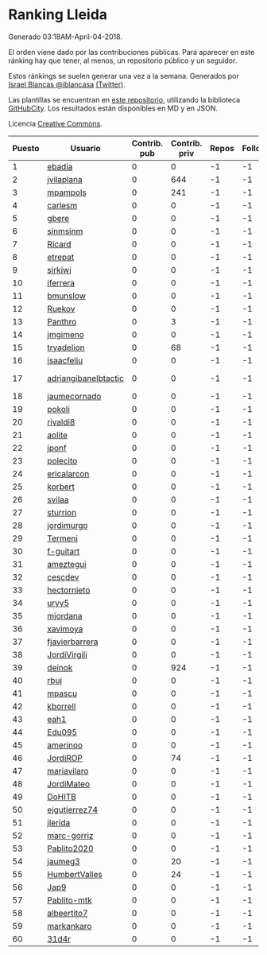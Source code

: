 # Ranking Lleida

Generado 03:18AM-April-04-2018.

El orden viene dado por las contribuciones públicas. Para aparecer en este ránking hay que tener, al menos, un repositorio público y un seguidor.

Estos ránkings se suelen generar una vez a la semana. Generados por [Israel Blancas @iblancasa](https://github.com/iblancasa/) [(Twitter)](https://twitter.com/iblancasa).

Las plantillas se encuentran en [este repositorio](https://github.com/iblancasa/GH-Spanish-Ranking), utilizando la biblioteca [GitHubCity](https://github.com/iblancasa/GitHubCity). Los resultados están disponibles en MD y en JSON.

Licencia [Creative Commons](https://creativecommons.org/licenses/by/4.0/).

| Puesto   |  Usuario  | Contrib. pub | Contrib. priv |Repos| Followers | Desde |  Avatar  |
|----------|-----------|--------------|---------------|-----|-----------|-------|----------|
|1|[ebadia](https://github.com/ebadia)|0|0|-1|-1||![ebadia]()|
|2|[jvilaplana](https://github.com/jvilaplana)|0|644|-1|-1||![jvilaplana]()|
|3|[mpampols](https://github.com/mpampols)|0|241|-1|-1||![mpampols]()|
|4|[carlesm](https://github.com/carlesm)|0|0|-1|-1||![carlesm]()|
|5|[gbere](https://github.com/gbere)|0|0|-1|-1||![gbere]()|
|6|[sinmsinm](https://github.com/sinmsinm)|0|0|-1|-1||![sinmsinm]()|
|7|[Ricard](https://github.com/Ricard)|0|0|-1|-1||![Ricard]()|
|8|[etrepat](https://github.com/etrepat)|0|0|-1|-1||![etrepat]()|
|9|[sirkiwi](https://github.com/sirkiwi)|0|0|-1|-1||![sirkiwi]()|
|10|[iferrera](https://github.com/iferrera)|0|0|-1|-1||![iferrera]()|
|11|[bmunslow](https://github.com/bmunslow)|0|0|-1|-1||![bmunslow]()|
|12|[Ruekov](https://github.com/Ruekov)|0|0|-1|-1||![Ruekov]()|
|13|[Panthro](https://github.com/Panthro)|0|3|-1|-1||![Panthro]()|
|14|[jmgimeno](https://github.com/jmgimeno)|0|0|-1|-1||![jmgimeno]()|
|15|[tryadelion](https://github.com/tryadelion)|0|68|-1|-1||![tryadelion]()|
|16|[isaacfeliu](https://github.com/isaacfeliu)|0|0|-1|-1||![isaacfeliu]()|
|17|[adriangibanelbtactic](https://github.com/adriangibanelbtactic)|0|0|-1|-1||![adriangibanelbtactic]()|
|18|[jaumecornado](https://github.com/jaumecornado)|0|0|-1|-1||![jaumecornado]()|
|19|[pokoli](https://github.com/pokoli)|0|0|-1|-1||![pokoli]()|
|20|[rivaldi8](https://github.com/rivaldi8)|0|0|-1|-1||![rivaldi8]()|
|21|[aolite](https://github.com/aolite)|0|0|-1|-1||![aolite]()|
|22|[jponf](https://github.com/jponf)|0|0|-1|-1||![jponf]()|
|23|[polecito](https://github.com/polecito)|0|0|-1|-1||![polecito]()|
|24|[ericalarcon](https://github.com/ericalarcon)|0|0|-1|-1||![ericalarcon]()|
|25|[korbert](https://github.com/korbert)|0|0|-1|-1||![korbert]()|
|26|[svilaa](https://github.com/svilaa)|0|0|-1|-1||![svilaa]()|
|27|[sturrion](https://github.com/sturrion)|0|0|-1|-1||![sturrion]()|
|28|[jordimurgo](https://github.com/jordimurgo)|0|0|-1|-1||![jordimurgo]()|
|29|[Termeni](https://github.com/Termeni)|0|0|-1|-1||![Termeni]()|
|30|[f-guitart](https://github.com/f-guitart)|0|0|-1|-1||![f-guitart]()|
|31|[ameztegui](https://github.com/ameztegui)|0|0|-1|-1||![ameztegui]()|
|32|[cescdev](https://github.com/cescdev)|0|0|-1|-1||![cescdev]()|
|33|[hectornieto](https://github.com/hectornieto)|0|0|-1|-1||![hectornieto]()|
|34|[uryy5](https://github.com/uryy5)|0|0|-1|-1||![uryy5]()|
|35|[mjordana](https://github.com/mjordana)|0|0|-1|-1||![mjordana]()|
|36|[xavimoya](https://github.com/xavimoya)|0|0|-1|-1||![xavimoya]()|
|37|[fjavierbarrera](https://github.com/fjavierbarrera)|0|0|-1|-1||![fjavierbarrera]()|
|38|[JordiVirgili](https://github.com/JordiVirgili)|0|0|-1|-1||![JordiVirgili]()|
|39|[deinok](https://github.com/deinok)|0|924|-1|-1||![deinok]()|
|40|[rbuj](https://github.com/rbuj)|0|0|-1|-1||![rbuj]()|
|41|[mpascu](https://github.com/mpascu)|0|0|-1|-1||![mpascu]()|
|42|[kborrell](https://github.com/kborrell)|0|0|-1|-1||![kborrell]()|
|43|[eah1](https://github.com/eah1)|0|0|-1|-1||![eah1]()|
|44|[Edu095](https://github.com/Edu095)|0|0|-1|-1||![Edu095]()|
|45|[amerinoo](https://github.com/amerinoo)|0|0|-1|-1||![amerinoo]()|
|46|[JordiROP](https://github.com/JordiROP)|0|74|-1|-1||![JordiROP]()|
|47|[mariavilaro](https://github.com/mariavilaro)|0|0|-1|-1||![mariavilaro]()|
|48|[JordiMateo](https://github.com/JordiMateo)|0|0|-1|-1||![JordiMateo]()|
|49|[DoHITB](https://github.com/DoHITB)|0|0|-1|-1||![DoHITB]()|
|50|[ejgutierrez74](https://github.com/ejgutierrez74)|0|0|-1|-1||![ejgutierrez74]()|
|51|[jlerida](https://github.com/jlerida)|0|0|-1|-1||![jlerida]()|
|52|[marc-gorriz](https://github.com/marc-gorriz)|0|0|-1|-1||![marc-gorriz]()|
|53|[Pablito2020](https://github.com/Pablito2020)|0|0|-1|-1||![Pablito2020]()|
|54|[jaumeg3](https://github.com/jaumeg3)|0|20|-1|-1||![jaumeg3]()|
|55|[HumbertValles](https://github.com/HumbertValles)|0|24|-1|-1||![HumbertValles]()|
|56|[Jap9](https://github.com/Jap9)|0|0|-1|-1||![Jap9]()|
|57|[Pablito-mtk](https://github.com/Pablito-mtk)|0|0|-1|-1||![Pablito-mtk]()|
|58|[albeertito7](https://github.com/albeertito7)|0|0|-1|-1||![albeertito7]()|
|59|[markankaro](https://github.com/markankaro)|0|0|-1|-1||![markankaro]()|
|60|[31d4r](https://github.com/31d4r)|0|0|-1|-1||![31d4r]()|
